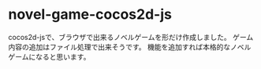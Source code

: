 # novel-game-cocos2d-js

cocos2d-jsで、ブラウザで出来るノベルゲームを形だけ作成しました。
ゲーム内容の追加はファイル処理で出来そうです。
機能を追加すれば本格的なノベルゲームになると思います。
